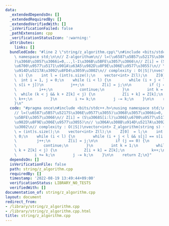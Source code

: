 ```yaml
---
data:
  _extendedDependsOn: []
  _extendedRequiredBy: []
  _extendedVerifiedWith: []
  _isVerificationFailed: false
  _pathExtension: cpp
  _verificationStatusIcon: ':warning:'
  attributes:
    links: []
  bundledCode: "#line 2 \"string/z_algorithm.cpp\"\n#include <bits/stdc++.h>\nusing\
    \ namespace std;\n\n// Z-algorithum\n// l=(\u6587\u5B57\u5217S\u306E\u9577\u3055\
    )\u3068\u3057\u3066i=0,..,l-1\u306B\u5BFE\u3057\u3066\n// Z[i] = (S\u3068S[i:l)\u306E\
    \u6700\u9577\u5171\u901A\u63A5\u982D\u8F9E\u306E\u9577\u3055)\n// \u306A\u308B\
    \u914D\u5217A\u3092\u8FD4\u3059\u3002\n// complexity : O(|S|)\nvector<int> Z_algorithm(string\
    \ s) {\n    int l = (int)s.size();\n    vector<int> Z(l);\n    Z[0]  = l;\n  \
    \  int i = 1, j = 0;\n    while (i < l) {\n        while (i + j < l && s[j] ==\
    \ s[i + j])\n            j++;\n        Z[i] = j;\n\n        if (j == 0) {\n  \
    \          i++;\n            continue;\n        }\n        int k = 1;\n      \
    \  while (k < j && k + Z[k] < j) {\n            Z[i + k] = Z[k];\n           \
    \ k++;\n        }\n        i += k;\n        j -= k;\n    }\n\n    return Z;\n\
    }\n"
  code: "#pragma once\n#include <bits/stdc++.h>\nusing namespace std;\n\n// Z-algorithum\n\
    // l=(\u6587\u5B57\u5217S\u306E\u9577\u3055)\u3068\u3057\u3066i=0,..,l-1\u306B\
    \u5BFE\u3057\u3066\n// Z[i] = (S\u3068S[i:l)\u306E\u6700\u9577\u5171\u901A\u63A5\
    \u982D\u8F9E\u306E\u9577\u3055)\n// \u306A\u308B\u914D\u5217A\u3092\u8FD4\u3059\
    \u3002\n// complexity : O(|S|)\nvector<int> Z_algorithm(string s) {\n    int l\
    \ = (int)s.size();\n    vector<int> Z(l);\n    Z[0]  = l;\n    int i = 1, j =\
    \ 0;\n    while (i < l) {\n        while (i + j < l && s[j] == s[i + j])\n   \
    \         j++;\n        Z[i] = j;\n\n        if (j == 0) {\n            i++;\n\
    \            continue;\n        }\n        int k = 1;\n        while (k < j &&\
    \ k + Z[k] < j) {\n            Z[i + k] = Z[k];\n            k++;\n        }\n\
    \        i += k;\n        j -= k;\n    }\n\n    return Z;\n}"
  dependsOn: []
  isVerificationFile: false
  path: string/z_algorithm.cpp
  requiredBy: []
  timestamp: '2022-08-19 13:49:44+09:00'
  verificationStatus: LIBRARY_NO_TESTS
  verifiedWith: []
documentation_of: string/z_algorithm.cpp
layout: document
redirect_from:
- /library/string/z_algorithm.cpp
- /library/string/z_algorithm.cpp.html
title: string/z_algorithm.cpp
---
```


